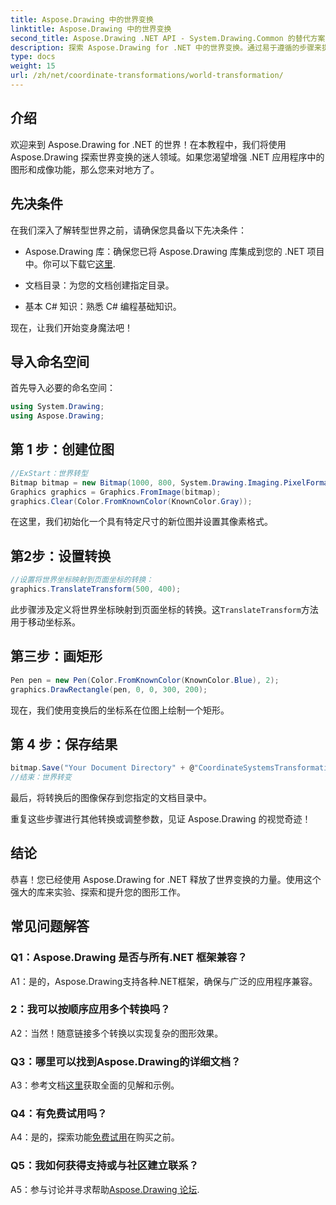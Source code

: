 ```yaml
---
title: Aspose.Drawing 中的世界变换
linktitle: Aspose.Drawing 中的世界变换
second_title: Aspose.Drawing .NET API - System.Drawing.Common 的替代方案
description: 探索 Aspose.Drawing for .NET 中的世界变换。通过易于遵循的步骤来提升您的图形效果。
type: docs
weight: 15
url: /zh/net/coordinate-transformations/world-transformation/
---
```

## 介绍

欢迎来到 Aspose.Drawing for .NET 的世界！在本教程中，我们将使用 Aspose.Drawing 探索世界变换的迷人领域。如果您渴望增强 .NET 应用程序中的图形和成像功能，那么您来对地方了。

## 先决条件

在我们深入了解转型世界之前，请确保您具备以下先决条件：

-  Aspose.Drawing 库：确保您已将 Aspose.Drawing 库集成到您的 .NET 项目中。你可以下载它[这里](https://releases.aspose.com/drawing/net/).

- 文档目录：为您的文档创建指定目录。

- 基本 C# 知识：熟悉 C# 编程基础知识。

现在，让我们开始变身魔法吧！

## 导入命名空间

首先导入必要的命名空间：

```csharp
using System.Drawing;
using Aspose.Drawing;
```

## 第 1 步：创建位图

```csharp
//ExStart：世界转型
Bitmap bitmap = new Bitmap(1000, 800, System.Drawing.Imaging.PixelFormat.Format32bppPArgb);
Graphics graphics = Graphics.FromImage(bitmap);
graphics.Clear(Color.FromKnownColor(KnownColor.Gray));
```

在这里，我们初始化一个具有特定尺寸的新位图并设置其像素格式。

## 第2步：设置转换

```csharp
//设置将世界坐标映射到页面坐标的转换：
graphics.TranslateTransform(500, 400);
```

此步骤涉及定义将世界坐标映射到页面坐标的转换。这`TranslateTransform`方法用于移动坐标系。

## 第三步：画矩形

```csharp
Pen pen = new Pen(Color.FromKnownColor(KnownColor.Blue), 2);
graphics.DrawRectangle(pen, 0, 0, 300, 200);
```

现在，我们使用变换后的坐标系在位图上绘制一个矩形。

## 第 4 步：保存结果

```csharp
bitmap.Save("Your Document Directory" + @"CoordinateSystemsTransformations\WorldTransformation_out.png");
//结束：世界转变
```

最后，将转换后的图像保存到您指定的文档目录中。

重复这些步骤进行其他转换或调整参数，见证 Aspose.Drawing 的视觉奇迹！

## 结论

恭喜！您已经使用 Aspose.Drawing for .NET 释放了世界变换的力量。使用这个强大的库来实验、探索和提升您的图形工作。

## 常见问题解答

### Q1：Aspose.Drawing 是否与所有.NET 框架兼容？

A1：是的，Aspose.Drawing支持各种.NET框架，确保与广泛的应用程序兼容。

### 2：我可以按顺序应用多个转换吗？

A2：当然！随意链接多个转换以实现复杂的图形效果。

### Q3：哪里可以找到Aspose.Drawing的详细文档？

 A3：参考文档[这里](https://reference.aspose.com/drawing/net/)获取全面的见解和示例。

### Q4：有免费试用吗？

 A4：是的，探索功能[免费试用](https://releases.aspose.com/)在购买之前。

### Q5：我如何获得支持或与社区建立联系？

 A5：参与讨论并寻求帮助[Aspose.Drawing 论坛](https://forum.aspose.com/c/diagram/17).